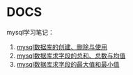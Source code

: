 # DOCS

mysql学习笔记：

    
1. [mysql数据库的创建、删除与使用](./01_insert_select_update_delete.html)
2. [mysql数据库求字段的总和、总数与均值](./02_sum_count_avg.html)
3. [mysql数据库求字段的最大值和最小值](./03_greatest_least.html)
